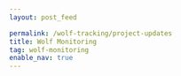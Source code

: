 ```yaml
---
layout: post_feed

permalink: /wolf-tracking/project-updates
title: Wolf Monitoring
tag: wolf-monitoring
enable_nav: true
---
```

